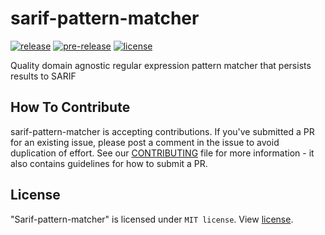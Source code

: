 # sarif-pattern-matcher

[![release](https://img.shields.io/github/v/release/microsoft/sarif-pattern-matcher)](https://github.com/microsoft/sarif-pattern-matcher/releases/latest)
[![pre-release](https://img.shields.io/github/v/release/microsoft/sarif-pattern-matcher?include_prereleases)](https://github.com/microsoft/sarif-pattern-matcher/releases)
[![license](https://img.shields.io/github/license/microsoft/sarif-pattern-matcher)](https://github.com/microsoft/sarif-pattern-matcher/blob/master/LICENSE)


Quality domain agnostic regular expression pattern matcher that persists results to SARIF

## How To Contribute

sarif-pattern-matcher is accepting contributions. If you've submitted a PR for an existing issue, please post a comment in the issue to avoid duplication of effort. See our [CONTRIBUTING](/CONTRIBUTING.md) file for more information - it also contains guidelines for how to submit a PR.


## License

"Sarif-pattern-matcher" is licensed under `MIT license`. View [license](https://github.com/microsoft/sarif-pattern-matcher/blob/master/LICENSE).
